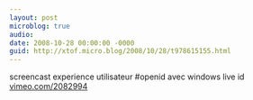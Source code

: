 ```yaml
---
layout: post
microblog: true
audio: 
date: 2008-10-28 00:00:00 -0000
guid: http://xtof.micro.blog/2008/10/28/t978615155.html
---
```

screencast experience utilisateur #openid avec windows live id [vimeo.com/2082994](http://vimeo.com/2082994)
